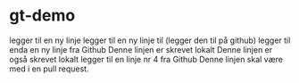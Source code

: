 # gt-demo
legger til en ny linje
legger til en ny linje til (legger den til på github)
legger til enda en ny linje fra Github
Denne linjen er skrevet lokalt
Denne linjen er også skrevet lokalt
legger til en linje nr 4 fra Github
Denne linjen skal være med i en pull request.